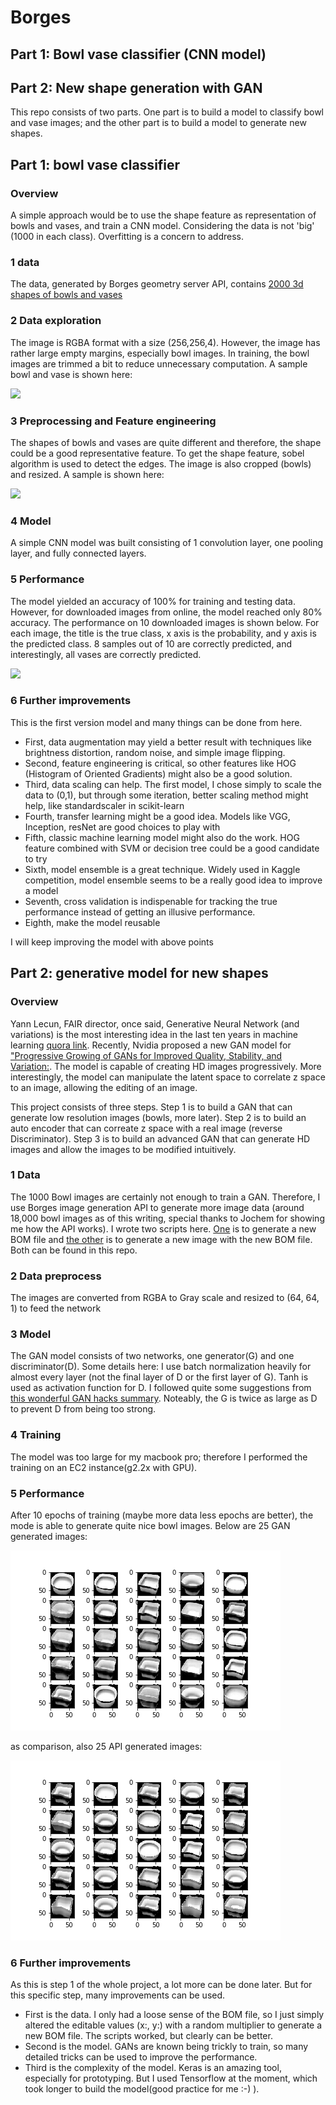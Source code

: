 
# Borges
## Part 1: Bowl vase classifier (CNN model)
## Part 2: New shape generation with GAN
This repo consists of two parts. One part is to build a model to classify bowl and vase images; and the other part is to build a model to generate new shapes.

## Part 1: bowl vase classifier 
### Overview
A simple approach would be to use the shape feature as representation of bowls and vases, and train a CNN model. Considering the data is not 'big' (1000 in each class). Overfitting is a concern to address.

[//]:# (Image references)
[bowl_vase]:./output_images/bowl_vase.png
[edge_detection]:./output_images/preprocessed_image.png
[performance]: ./output_images/model_prediction.png
[API_gen_images]: ./output_images/API_samples.png
[GAN_gen_images]: ./output_images/GAN_samples.png


### 1 data 
The data, generated by Borges geometry server API, contains [2000 3d shapes of bowls and vases](https://goo.gl/zz6wYB)

### 2 Data exploration
The image is RGBA format with a size (256,256,4). However, the image has rather large empty margins, especially bowl images. In training, the bowl images are trimmed a bit to reduce unnecessary computation. A sample bowl and vase is shown here:

![][bowl_vase]
### 3 Preprocessing and Feature engineering
The shapes of bowls and vases are quite different and therefore, the shape could be a good representative feature. To get the shape feature, sobel algorithm is used to detect the edges. The image is also cropped (bowls) and resized. A sample is shown here:

![][edge_detection]
### 4 Model
A simple CNN model was built consisting of 1 convolution layer, one pooling layer, and fully connected layers. 

### 5 Performance
The model yielded an accuracy of 100% for training and testing data. However, for downloaded images from online, the model reached only 80% accuracy. The performance on 10 downloaded images is shown below. For each image, the title is the true class, x axis is the probability, and y axis is the predicted class. 8 samples out of 10 are correctly predicted, and interestingly, all vases are correctly predicted.

![][performance]
### 6 Further improvements
This is the first version model and many things can be done from here. 
* First, data augmentation may yield a better result with techniques like brightness distortion, random noise, and simple image flipping. 
* Second, feature engineering is critical, so other features like HOG (Histogram of Oriented Gradients) might also be a good solution. 
* Third, data scaling can help. The first model, I chose simply to scale the data to (0,1), but through some iteration, better scaling method might help, like standardscaler in scikit-learn
* Fourth, transfer learning might be a good idea. Models like VGG, Inception, resNet are good choices to play with
* Fifth, classic machine learning model might also do the work. HOG feature combined with SVM or decision tree could be a good candidate to try
* Sixth, model ensemble is a great technique. Widely used in Kaggle competition, model ensemble seems to be a really good idea to improve a model
* Seventh, cross validation is indispenable for tracking the true performance instead of getting an illusive performance. 
* Eighth, make the model reusable

I will keep improving the model with above points

## Part 2: generative model for new shapes

### Overview
Yann Lecun, FAIR director, once said, Generative Neural Network (and variations) is the most interesting idea in the last ten years in machine learning [quora link](https://www.quora.com/What-are-some-recent-and-potentially-upcoming-breakthroughs-in-deep-learning). Recently, Nvidia proposed a new GAN model for ["Progressive Growing of GANs for Improved Quality, Stability, and Variation:](http://research.nvidia.com/publication/2017-10_Progressive-Growing-of). The model is capable of creating HD images progressively. More interestingly, the model can manipulate the latent space to correlate z space to an image, allowing the editing of an image. 

This project consists of three steps. Step 1 is to build a GAN that can generate low resolution images (bowls, more later). Step 2 is to build an auto encoder that can correate z space with a real image (reverse Discriminator). Step 3 is to build an advanced GAN that can generate HD images and allow the images to be modified intuitively. 

### 1 Data
The 1000 Bowl images are certainly not enough to train a GAN. Therefore, I use Borges image generation API to generate more image data (around 18,000 bowl images as of this writing, special thanks to Jochem for showing me how the API works). I wrote two scripts here. [One](https://github.com/yuetingliu/Borges-Bowl-Vase-Classifier/blob/master/create_new_bom.py) is to generate a new BOM file and [the other](https://github.com/yuetingliu/Borges-Bowl-Vase-Classifier/blob/master/create_new_image.py) is to generate a new image with the new BOM file. Both can be found in this repo.

### 2 Data preprocess
The images are converted from RGBA to Gray scale and resized to (64, 64, 1) to feed the network

### 3 Model
The GAN model consists of two networks, one generator(G) and one discriminator(D). Some details here: I use batch normalization heavily for almost every layer (not the final layer of D or the first layer of G). Tanh is used as activation function for D. I followed quite some suggestions from [this wonderful GAN hacks summary](https://github.com/soumith/ganhacks). Noteably, the G is twice as large as D to prevent D from being too strong.

### 4 Training
The model was too large for my macbook pro; therefore I performed the training on an EC2 instance(g2.2x with GPU). 

### 5 Performance
After 10 epochs of training (maybe more data less epochs are better), the mode is able to generate quite nice bowl images. Below are 25 GAN generated images:

![GAN gen images][GAN_gen_images]

as comparison, also 25 API generated images:

![API gen images][API_gen_images]

### 6 Further improvements
As this is step 1 of the whole project, a lot more can be done later. But for this specific step, many improvements can be used. 
- First is the data. 
I only had a loose sense of the BOM file, so I just simply altered the editable values (x:, y:) with a random multiplier to generate a new BOM file. The scripts worked, but clearly can be better. 
- Second is the model. 
GANs are known being trickly to train, so many detailed tricks can be used to improve the performance. 
- Third is the complexity of the model. 
Keras is an amazing tool, especially for prototyping. But I used Tensorflow at the moment, which took longer to build the model(good practice for me :-) ). 
